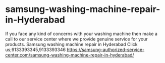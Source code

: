 # samsung-washing-machine-repair-in-Hyderabad
 If you face any kind of concerns with your washing machine then make a call to our service center where we provide genuine service for your products. Samsung washing machine repair in Hyderabad Click us;9133393345,9133393346      https://samsung-authorized-service-center.com/samsung-washing-machine-repair-in-hyderabad/
